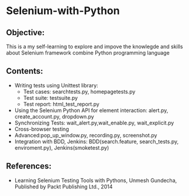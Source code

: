 # Selenium-with-Python
## Objective:
This is a my self-learning to explore and impove the knowlegde and skills about Selenium framework combine Python programming language
## Contents:
- Writing tests using Unittest library:
    + Test cases: searchtests.py, homepagetests.py
    + Test suite: testsuite.py
    + Test report: html_test_report.py
- Using the Selenium Python API for element interaction: alert.py, create_account.py, dropdown.py
- Synchronizing Tests: wait_alert.py,wait_enable.py, wait_explicit.py
- Cross-browser testing
- Advanced:pop_up_window.py, recording.py, screenshot.py
- Integration with BDD, Jenkins: BDD(search.feature, search_tests.py, enviroment.py), Jenkins(smoketest.py)
## References:
- Learning Selenium Testing Tools with Pythons, Unmesh Gundecha, Published by Packt Publishing Ltd., 2014
